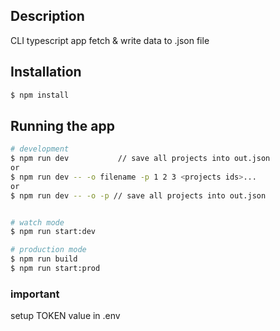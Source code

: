 ## Description

CLI typescript app
fetch & write data to .json file

## Installation

```bash
$ npm install
```

## Running the app

```bash
# development
$ npm run dev           // save all projects into out.json
or
$ npm run dev -- -o filename -p 1 2 3 <projects ids>...
or
$ npm run dev -- -o -p // save all projects into out.json


# watch mode
$ npm run start:dev

# production mode
$ npm run build
$ npm run start:prod
```

### important

setup TOKEN value in .env

